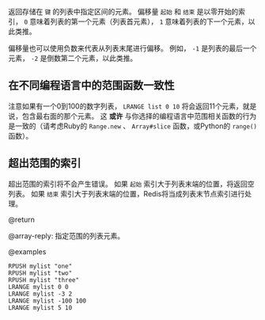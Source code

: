 返回存储在 `键` 的列表中指定区间的元素。
偏移量 `起始` 和 `结束` 是以零开始的索引， `0` 意味着列表的第一个元素（列表首元素）， `1` 意味着列表的下一个元素，以此类推。

偏移量也可以使用负数来代表从列表末尾进行偏移。
例如， `-1` 是列表的最后一个元素， `-2` 是倒数第二个元素，以此类推。

## 在不同编程语言中的范围函数一致性

注意如果有一个0到100的数字列表， `LRANGE list 0 10` 将会返回11个元素，就是说，包含最右面的那个元素。
这 **或许** 与你选择的编程语言中范围相关函数的行为是一致的（请考虑Ruby的 `Range.new` 、 `Array#slice` 函数，或Python的 `range()` 函数）。

## 超出范围的索引

超出范围的索引将不会产生错误。
如果 `起始` 索引大于列表末端的位置，将返回空列表。
如果 `结束` 索引大于列表末端的位置，Redis将当成列表末节点索引进行处理。

@return

@array-reply: 指定范围的列表元素。

@examples

```cli
RPUSH mylist "one"
RPUSH mylist "two"
RPUSH mylist "three"
LRANGE mylist 0 0
LRANGE mylist -3 2
LRANGE mylist -100 100
LRANGE mylist 5 10
```
